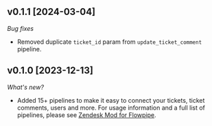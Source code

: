 ## v0.1.1 [2024-03-04]

_Bug fixes_

- Removed duplicate `ticket_id` param from `update_ticket_comment` pipeline.

## v0.1.0 [2023-12-13]

_What's new?_

- Added 15+ pipelines to make it easy to connect your tickets, ticket comments, users and more. For usage information and a full list of pipelines, please see [Zendesk Mod for Flowpipe](https://hub.flowpipe.io/mods/turbot/zendesk).
